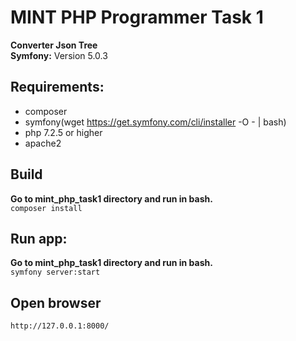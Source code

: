 # MINT PHP Programmer Task 1
__Converter Json Tree__ <br />
__Symfony:__ Version 5.0.3 

## Requirements:
- composer
- symfony(wget https://get.symfony.com/cli/installer -O - | bash)
- php 7.2.5 or higher
- apache2

## Build
__Go to mint_php_task1 directory and run in bash.__ <br />
```composer install```

## Run app:
__Go to mint_php_task1 directory and run in bash.__ <br />
```symfony server:start```

## Open browser
``` http://127.0.0.1:8000/ ```